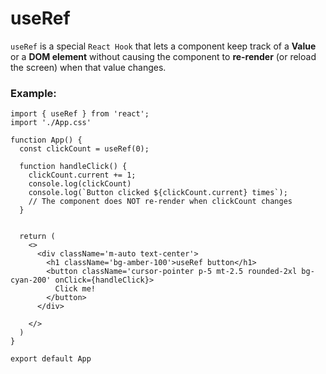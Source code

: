 # useRef

`useRef` is a special `React Hook` that lets a component keep track of a **Value** or a **DOM element** without causing the component to **re-render** (or reload the screen) when that value changes.

### Example:
```
import { useRef } from 'react';
import './App.css'

function App() {
  const clickCount = useRef(0);

  function handleClick() {
    clickCount.current += 1;
    console.log(clickCount)
    console.log(`Button clicked ${clickCount.current} times`);
    // The component does NOT re-render when clickCount changes
  }


  return (
    <>
      <div className='m-auto text-center'>
        <h1 className='bg-amber-100'>useRef button</h1>
        <button className='cursor-pointer p-5 mt-2.5 rounded-2xl bg-cyan-200' onClick={handleClick}>
          Click me!
        </button>
      </div>

    </>
  )
}

export default App
```

